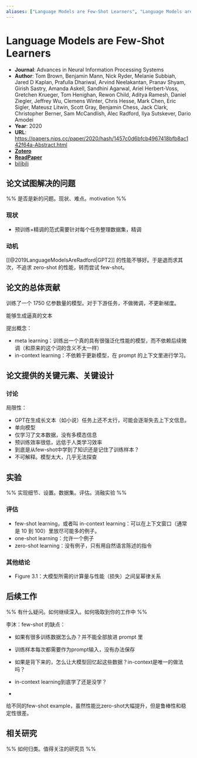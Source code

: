 ```yaml
---
aliases: ["Language Models are Few-Shot Learners", "Language Models are Few-Shot Learners, 2020", "GPT3"]
---
```

# Language Models are Few-Shot Learners

- **Journal**: Advances in Neural Information Processing Systems
- **Author**: Tom Brown, Benjamin Mann, Nick Ryder, Melanie Subbiah, Jared D Kaplan, Prafulla Dhariwal, Arvind Neelakantan, Pranav Shyam, Girish Sastry, Amanda Askell, Sandhini Agarwal, Ariel Herbert-Voss, Gretchen Krueger, Tom Henighan, Rewon Child, Aditya Ramesh, Daniel Ziegler, Jeffrey Wu, Clemens Winter, Chris Hesse, Mark Chen, Eric Sigler, Mateusz Litwin, Scott Gray, Benjamin Chess, Jack Clark, Christopher Berner, Sam McCandlish, Alec Radford, Ilya Sutskever, Dario Amodei
- **Year**: 2020
- **URL**: https://papers.nips.cc/paper/2020/hash/1457c0d6bfcb4967418bfb8ac142f64a-Abstract.html
- [**Zotero**](zotero://select/items/@2020LanguageModelsAreBrown)
- [**ReadPaper**](https://readpaper.com/pdf-annotate/note?pdfId=4545166049246076929&from_extension=true&noteId=749511897306398720)
- [bilibili](https://www.bilibili.com/video/BV1AF411b7xQ/)

## 论文试图解决的问题

%% 是否是新的问题。现状、难点。motivation %%

### 现状

- 预训练+精调的范式需要针对每个任务整理数据集，精调

### 动机

[[@2019LanguageModelsAreRadford|GPT2]] 的性能不够好。于是退而求其次，不追求 zero-shot 的性能，转而尝试 few-shot。

## 论文的总体贡献

训练了一个 1750 亿参数量的模型。对于下游任务，不做微调，不更新梯度。

能够生成逼真的文本

提出概念：
- meta learning：训练出一个真的具有很强泛化性能的模型，而不依赖后续微调（和原来的这个词的含义不太一样）
- in-context learning：不依赖于更新模型，在 prompt 的上下文里进行学习。

## 论文提供的关键元素、关键设计

### 讨论

局限性：
- GPT在生成长文本（如小说）任务上还不太行，可能会逐渐失去上下文信息。
- 单向模型
- 仅学习了文本数据，没有多模态信息
- 预训练效率很低，远低于人类学习效率
- 到底是从few-shot中学到了知识还是记住了训练样本？
- 不可解释。模型太大，几乎无法探查


## 实验

%% 实现细节、设置。数据集。评估。消融实验 %%

### 评估

- few-shot learning，或者叫 in-context learning：可以在上下文窗口（通常是 10 到 100）里放尽可能多的例子。
- one-shot learning：允许一个例子
- zero-shot learning：没有例子，只有用自然语言陈述的指令

### 其他结论

- Figure 3.1：大模型所需的计算量与性能（损失）之间呈幂律关系

## 后续工作

%% 有什么疑问。如何继续深入。如何吸取到你的工作中 %%

李沐：few-shot 的缺点：
- 如果有很多训练数据怎么办？并不能全部放进 prompt 里
- 训练样本每次都需要作为prompt输入，没有办法保存

- 如果是背下来的，怎么让大模型回忆起这些数据？in-context是唯一的做法吗？
- in-context learning到底学了还是没学？
- 

给不同的few-shot example，虽然性能比zero-shot大幅提升，但是鲁棒性和稳定性很差。

## 相关研究

%% 如何归类。值得关注的研究员 %%
